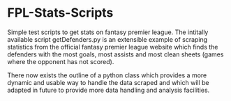 # FPL-Stats-Scripts
 Simple test scripts to get stats on fantasy premier league.
 The intitally available script getDefenders.py is an extensible example of scraping statistics from the official fantasy premier league website which finds the   defenders with the most goals, most assists and most clean sheets (games where the opponent has not scored).

There now exists the outline of a python class which provides a more dynamic and usable way to handle the data scraped and which will be adapted in future to provide more data handling and analysis facilities. 
